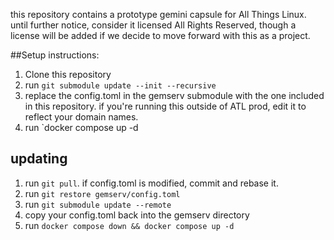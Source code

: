 this repository contains a prototype gemini capsule for All Things Linux. until further notice, consider it licensed All Rights Reserved, though a license will be added if we decide to move forward with this as a project.

##Setup instructions:
1. Clone this repository
1. run `git submodule update --init --recursive`
1. replace the config.toml in the gemserv submodule with the one included in this repository. if you're running this outside of ATL prod, edit it to reflect your domain names.
1. run `docker compose up -d

## updating
1. run `git pull`. if config.toml is modified, commit and rebase it.
1. run `git restore gemserv/config.toml`
1. run `git submodule update --remote`
1. copy your config.toml back into the gemserv directory
1. run `docker compose down && docker compose up -d`
